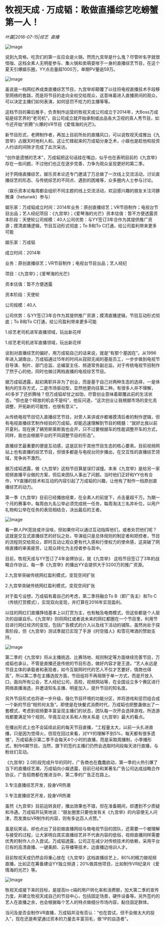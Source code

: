 # 牧视天成 · 万成韬：敢做直播综艺吃螃蟹第一人！

*叶露|2016-07-15|综艺 
                                                直播*

![Image](http://si1.go2yd.com/get-image/0L0gT14xSOu)

说到九宫格，吃货们的第一反应会是火锅，然而九宫举是什么鬼？尽管听名字就很怪咖、这档全素人无明星参与、集火锅和卖萌耍嗲于一身的直播综艺节目，在这个夏天引爆娱乐圈，YY点击量超1000万，单期PV量逾59万。

![Image](http://si1.go2yd.com/get-image/0L0gSpzyl72)

虽说是一档网红养成类直播综艺节目，九宫举却颠覆了以往将电视直播技术手段移至网络的套路，而是将节目的走向全权交给观众，这意味着进入直播房间的观众，可以决定主播们如何表演，如何惩罚不给力的主播等等。

这档节目的幕后推手，负责制作运营的牧视天成公司成立于2014年，大Boss万成韬是综艺界的“老司机”，自公司成立就开始承制或出品各大卫视的真人秀节目，如今还开始“折腾”火爆的VR节目《爱情海的光芒》。

新节目形式，老牌制作者，再加上目前所处的直播风口，可以说牧视天成推出《九宫举》占据天时地利人和。这让忙碌起来的万成韬分身乏术，小娱也是趁他和投资人约谈的间隙才完成了此次采访。

“创作是遗憾的艺术”，万成韬把这句话挂在嘴边，似乎也在表明目前的《九宫举》存在一些问题，不过他们也正在逐步完善，力争为观众呈现更好的第二季。

对于网络直播综艺，娱乐资本论还专门邀请了万总做了一次线上交流活动，讨论直播综艺的形态、与传统综艺的不同点、遇到的困难等，众多圈内人士参与讨论。

（娱乐资本论每周都会组织不同主题的线上交流活动，欢迎感兴趣的朋友关注河豚微课（hetunwk）参与）

娱乐家：万成韬成立时间：2014年业务：原创直播综艺；VR节目制作；电视台节目出品；艺人经纪项目：《九宫举》；《爱琴海的光芒》资本估值：暂不方便透露资本阶段：天使轮公司规模：40人公司优势：与YY签订3年合作为其提供推广资源；摸清直播逻辑，节目互动形式彻底；To B和To C打通，给公司盈利带来更多可能

娱乐家：万成韬

成立时间：2014年

业务：原创直播综艺；VR节目制作；电视台节目出品；艺人经纪

项目：《九宫举》；《爱琴海的光芒》

资本估值：暂不方便透露

资本阶段：天使轮

公司规模：40人

公司优势：与YY签订3年合作为其提供推广资源；摸清直播逻辑，节目互动形式彻底；To B和To C打通，给公司盈利带来更多可能

1.综艺老司机进军直播领域，玩出新花样

1.综艺老司机进军直播领域，玩出新花样

谈到对直播综艺的偏好，用万成韬自己的话来说，就是“有那个基因在”。从1996年进入湖南台，万成韬通过15年的时间从寂寂无闻的基层员工，一步步做到电视节目导演、制片、部门总监、总编室主任、频道常务副总监。对于传统电视节目制作了然于心的他，同时也做过两档直播的电视综艺节目。

据万成韬透露，起初离职并非为了创业，而是基于自己对两种生态的选择，一是体制内的生存方式，二是市场驱动型，显然他更向往第二种。有很多人并不理解，40多岁了还折腾啥？但万成韬却甘之如饴，尽管创业意味着颠覆此前的生活状态，“但也是个释放的机会不是吗”，他反问道，“这次创业让我根据市场的变化去调整，开拓新的可能性，也很有意义”。

从传统电视节目切入直播综艺节目，对旁人来讲或许都难摸清后者的制作逻辑，但有电视直播综艺制作经验的万成韬，却能迅速理解到节目的精髓：“就好比我以前开夏利，现在换了辆劳斯莱斯我也会开，只不过要根据车的性能调整开车的方式，同样，我也会根据平台的不同调整节目的形态”。

直播综艺最重要的便是互动感，这是区别于其他节目生态的核心要素。目前视频网站上也有直播的综艺节目，但很多都是与电视台同步播出，在交互性的直播综艺领域，竞争尚不激烈。

据万成韬透露，做《九宫举》这档节目算是误打误撞。本来《九宫举》是给另一家视频直播平台做的方案，但后来团队人事出了问题。当时他们正好和YY也有合作，YY直播的技术和互动的内容引起了万成韬的兴趣，让他有了制作一档原创直播综艺的动力。

第一季《九宫举》目前已经播放结束，在全素人的前提下，点击量超千万。为期一个月的赛事中，每周由九名公举必须完成统一任务，每周淘汰三名并补位，以用户礼物和公举在任务的表现相结合，决出最后的王者。

![Image](http://si1.go2yd.com/get-image/0L0gSrQaxTk)

看一群人PK竞技或许没啥，但如果你可以通过互动指挥他们，或者处罚他们呢？这就是交互式直播综艺的好玩之处，导演组只是总体规则的制定者和把控者，节目的流程则交给观众，即时互动让观众更有代入感和行使权力的使命感，这突破了网络直播的审美疲劳，让观众转化为主控者参与其中。

目前，牧视天成与YY签订了4年金牌协议，就《九宫举》 这档节目签订了3年的战略合作协议，每一季《九宫举》的播出YY会提供大于3200万的推广资源。

2.九宫举突破传统网红盈利模式，变现空间扩张

2.九宫举突破传统网红盈利模式，变现空间扩张

对于盈亏设想，万成韬有着自己的考虑，第二季将融合To B（即广告主）和To C（传统打赏模式），实现双向变现，并打算在2016年实现盈利。

以往的网红们直播挣钱基本上以打赏为主，也有触及电商模式，但这些都是个人层次的自娱自乐。《九宫举》则将网红或者说未来的网红都圈在一个节目里，利用节目进行网红经济的变现，包括广告模式的介入以及线下活动的铺陈，虽然尚处于探索阶段，但《九宫举》测试季就已实现了手游《时空猎人》和雪花啤酒的赞助支持。

![Image](http://si1.go2yd.com/get-image/0L0gSrDI7vs)

第二季的《九宫举》将从主播挑选、比赛场地、规则制定等方面继续完善节目，万成韬也承认，不管是直播还是传统的节目形态，做好内容才是王道。“艺人永远是节目主体的承载者和表现者，如今互联网时代的艺人不仅才艺要好，情商也得高”，所以第二季在主播选拔方面，节目组将不再局限于单一方式，而是开放入口，面向所有公会，艺人经纪公司，高校，视频网站等，在全国设立多个赛区进行网络直播海选，并邀请知名主播、明星加入，提升节目的知名度。

另外节目形式也将进一步升级，强化节目环境的功能分区，并将游戏和惩罚组合成一个新的节目“相煎何太急”。即使是在快餐式消费时代，万成韬也把整蛊做出了一套模式，考虑到视频要丰富呈现主播们的状态，团队每一次开会选择游戏，所选游戏都要满足16个规则，毕竟互动关系和人物关系是《九宫举》最大的看点。

在播出形式上也不会延续此前的每天节目直播，“工程量太大，以前一头扎进直播，只是因为觉得火，但现在回过来看，对YY的理解不到5%，每天都有很多遗憾”，万成韬表示第二季不会每天4个小时的直播，而是采取周播制，小季播形式，制作6期节目。当然，旗下的签约主播们仍然会选取时间段每天进行直播，与粉丝们互动。

《九宫举》2.0阶段完成升华的同时，广告商也在蠢蠢欲动，第一季的火热引爆了当下的直播综艺潮，万成韬向小娱透露，目前已经和某著名广告公司达成战略合作协议，广告招商都在推进当中，第二季的广告正在路上。

3.专注直播综艺开发，投身VR热潮

3.专注直播综艺开发，投身VR热潮

虽然《九宫举》目前运转良好，播出效果也不错，但在准备期间，却遭到不少质疑和冷遇。万成韬开玩笑地说：“朋友圈里只要他发有关《九宫举》的内容便无人问津，而发类似VR制作的内容，则有多达百人点赞。”

虽是玩笑话，却也点出了目前做直播网综与做电视节目的团队，还需要一个被理解与接受的过程，让大家明白其实直播综艺并不代表内容的低俗，视频直播同样需要优秀的制作人介入尝试。万成韬透露，公司正在减少对传统技术的依赖，采用平台已有的高清直播、一键美颜、云导播等技术，边直播边培训人才。

目前牧视天成仍然会将重心放在《九宫举》这档直播综艺上，80%的精力做视频直播，比如正在筹备建设YY独立频道；20%做其他项目，比如制作VR纪录片《爱情海的光芒》等。

![Image](http://si1.go2yd.com/get-image/0L0gSuARzdI)

牧视天成接下来的目标，是提高to c端的用户转化率和消费额，加大第二季的宣传力度，并建立牧视天成自己的节目中心，包括固定场景，硬件设备等。另外签约的艺人在直播之余，也会根据每个艺人的特点做细分市场内容，黏住固定群体。

当问及是否会制作VR直播，万成韬并没有否认：“也在尝试，但不会做太大的投入”，现在还是希望通过资本的力量去丰富羽毛，做“IP的自造者”。

